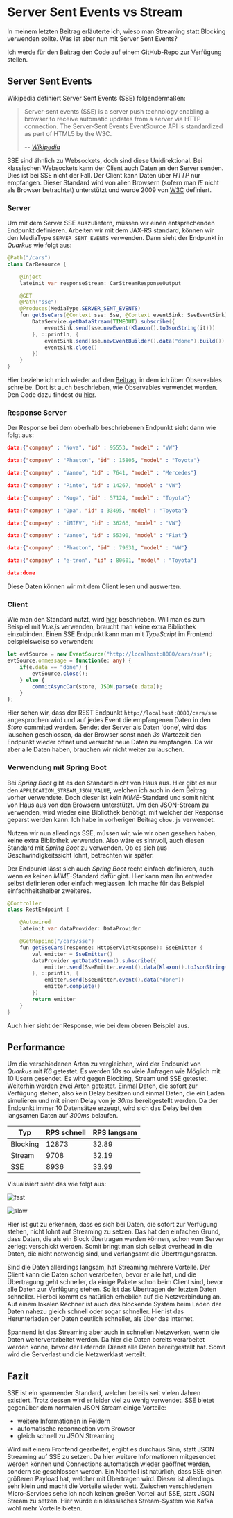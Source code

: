 # Server Sent Events vs Stream

In meinem letzten Beitrag erläuterte ich, wieso man Streaming statt Blocking verwenden sollte. Was ist aber nun mit Server Sent Events?

Ich werde für den Beitrag den Code auf einem GitHub-Repo zur Verfügung stellen.

## Server Sent Events

Wikipedia definiert Server Sent Events (SSE) folgendermaßen:

> Server-sent events (SSE) is a server push technology enabling a browser to receive automatic updates from a server via HTTP connection. The Server-Sent Events EventSource API is standardized as part of HTML5 by the W3C.
>
> -- <cite>[Wikipedia](https://en.wikipedia.org/wiki/Server-sent_events)</cite>

SSE sind ähnlich zu Websockets, doch sind diese Unidirektional. Bei klassischen Websockets kann der Client auch Daten an den Server senden. Dies ist bei SSE nicht der Fall. Der Client kann Daten über *HTTP* nur empfangen. Dieser Standard wird von allen Browsern (sofern man *IE* nicht als Browser betrachtet) unterstützt und wurde 2009 von [W3C](https://www.w3.org/TR/2009/WD-eventsource-20090421/) definiert.

### Server

Um mit dem Server SSE auszuliefern, müssen wir einen entsprechenden Endpunkt definieren. Arbeiten wir mit dem JAX-RS standard, können wir den MediaType `SERVER_SENT_EVENTS` verwenden. Dann sieht der Endpunkt in *Quarkus* wie folgt aus:

```java
@Path("/cars")
class CarResource {

    @Inject
    lateinit var responseStream: CarStreamResponseOutput

    @GET
    @Path("sse")
    @Produces(MediaType.SERVER_SENT_EVENTS)
    fun getSseCars(@Context sse: Sse, @Context eventSink: SseEventSink) {
        DataService.getDataStream(TIMEOUT).subscribe({
            eventSink.send(sse.newEvent(Klaxon().toJsonString(it)))
        }, ::println, {
            eventSink.send(sse.newEventBuilder().data("done").build())
            eventSink.close()
        })
    }
}
```

Hier beziehe ich mich wieder auf den [Beitrag](https://blogs.itemis.com/de/how-to-reactive-stream-mit-spring-boot-und-rxjava-in-kotlin), in dem ich über Observables schreibe. Dort ist auch beschrieben, wie Observables verwendet werden. Den Code dazu findest du [hier](https://github.com/auryn31/spring-async-rest-example).

### Response Server

Der Response bei dem oberhalb beschriebenen Endpunkt sieht dann wie folgt aus:

```json
data:{"company" : "Nova", "id" : 95553, "model" : "VW"}

data:{"company" : "Phaeton", "id" : 15805, "model" : "Toyota"}

data:{"company" : "Vaneo", "id" : 7641, "model" : "Mercedes"}

data:{"company" : "Pinto", "id" : 14267, "model" : "VW"}

data:{"company" : "Kuga", "id" : 57124, "model" : "Toyota"}

data:{"company" : "Opa", "id" : 33495, "model" : "Toyota"}

data:{"company" : "iMIEV", "id" : 36266, "model" : "VW"}

data:{"company" : "Vaneo", "id" : 55390, "model" : "Fiat"}

data:{"company" : "Phaeton", "id" : 79631, "model" : "VW"}

data:{"company" : "e-tron", "id" : 80601, "model" : "Toyota"}

data:done
```

Diese Daten können wir mit dem Client lesen und auswerten.

### Client

Wie man den Standard nutzt, wird [hier](https://developer.mozilla.org/en-US/docs/Web/API/Server-sent_events/Using_server-sent_events) beschrieben. Will man es zum Beispiel mit *Vue.js* verwenden, braucht man keine extra Bibliothek einzubinden. Einen SSE Endpunkt kann man mit *TypeScript* im Frontend beispielsweise so verwenden:

```TypeScript
let evtSource = new EventSource("http://localhost:8080/cars/sse");
evtSource.onmessage = function(e: any) {
    if(e.data == "done") {
        evtSource.close();
    } else {
        commitAsyncCar(store, JSON.parse(e.data));
    }
};
```

Hier sehen wir, dass der REST Endpunkt `http://localhost:8080/cars/sse` angesprochen wird und auf jedes Event die empfangenen Daten in den *Store* commited werden. Sendet der Server als Daten 'done', wird das lauschen geschlossen, da der Browser sonst nach *3s* Wartezeit den Endpunkt wieder öffnet und versucht neue Daten zu empfangen. Da wir aber alle Daten haben, brauchen wir nicht weiter zu lauschen.

### Verwendung mit Spring Boot

Bei *Spring Boot* gibt es den Standard nicht von Haus aus. Hier gibt es nur den `APPLICATION_STREAM_JSON_VALUE`, welchen ich auch in dem Beitrag vorher verwendete. Doch dieser ist kein *MIME*-Standard und somit nicht von Haus aus von den Browsern unterstützt. Um den JSON-Stream zu verwenden, wird wieder eine Bibliothek benötigt, mit welcher der Response geparst werden kann. Ich habe in vorherigen Beitrag `oboe.js` verwendet.

Nutzen wir nun allerdings SSE, müssen wir, wie wir oben gesehen haben, keine extra Bibliothek verwenden. Also wäre es sinnvoll, auch diesen Standard mit *Spring Boot* zu verwenden. Ob es sich aus Geschwindigkeitssicht lohnt, betrachten wir später.

Der Endpunkt lässt sich auch *Spring Boot* recht einfach definieren, auch wenn es keinen *MIME*-Standard dafür gibt. Hier kann man ihn entweder selbst definieren oder einfach weglassen. Ich mache für das Beispiel einfachheitshalber zweiteres.

```java
@Controller
class RestEndpoint {

    @Autowired
    lateinit var dataProvider: DataProvider

    @GetMapping("/cars/sse")
    fun getSseCars(response: HttpServletResponse): SseEmitter {
        val emitter = SseEmitter()
        dataProvider.getDataStream().subscribe({
            emitter.send(SseEmitter.event().data(Klaxon().toJsonString(it), MediaType.APPLICATION_JSON))
        }, ::println, {
            emitter.send(SseEmitter.event().data("done"))
            emitter.complete()
        })
        return emitter
    }
}
```

Auch hier sieht der Response, wie bei dem oberen Beispiel aus.

## Performance

Um die verschiedenen Arten zu vergleichen, wird der Endpunkt von *Quarkus* mit *K6* getestet. Es werden *10s* so viele Anfragen wie Möglich mit 10 Usern gesendet. Es wird gegen Blocking, Stream und SSE getestet. Weiterhin werden zwei Arten getestet. Einmal Daten, die sofort zur Verfügung stehen, also kein Delay besitzen und einmal Daten, die ein Laden simulieren und mit einem Delay von je *30ms* bereitgestellt werden. Da der Endpunkt immer 10 Datensätze erzeugt, wird sich das Delay bei den langsamen Daten auf *300ms* belaufen.

| Typ | RPS schnell | RPS langsam |
| --------- | ----------- | ------ |
| Blocking | 12873 | 32.89 |
| Stream | 9708 | 32.19 |
| SSE | 8936 | 33.99 |

Visualisiert sieht das wie folgt aus:

![fast](img/&#32;rps_sse_fast.jpeg)

![slow](img/&#32;rps_sse_slow.jpeg)

Hier ist gut zu erkennen, dass es sich bei Daten, die sofort zur Verfügung stehen, nicht lohnt auf Streaming zu setzen. Das hat den einfachen Grund, dass Daten, die als ein Block übertragen werden können, schon vom Server zerlegt verschickt werden. Somit bringt man sich selbst overhead in die Daten, die nicht notwendig sind, und verlangsamt die Übertragungsraten.

Sind die Daten allerdings langsam, hat Streaming mehrere Vorteile. Der Client kann die Daten schon verarbeiten, bevor er alle hat, und die Übertragung geht schneller, da einige Pakete schon beim Client sind, bevor alle Daten zur Verfügung stehen. So ist das Übertragen der letzten Daten schneller. Hierbei kommt es natürlich erheblich auf die Netzverbindung an. Auf einem lokalen Rechner ist auch das blockende System beim Laden der Daten nahezu gleich schnell oder sogar schneller. Hier ist das Herunterladen der Daten deutlich schneller, als über das Internet.

Spannend ist das Streaming aber auch in schnellen Netzwerken, wenn die Daten weiterverarbeitet werden. Da hier die Daten bereits verarbeitet werden könne, bevor der liefernde Dienst alle Daten bereitgestellt hat. Somit wird die Serverlast und die Netzwerklast verteilt.

## Fazit

SSE ist ein spannender Standard, welcher bereits seit vielen Jahren existiert. Trotz dessen wird er leider viel zu wenig verwendet.
SSE bietet gegenüber dem normalen JSON Stream einige Vorteile:

- weitere Informationen in Feldern
- automatische reconnection vom Browser
- gleich schnell zu JSON Streaming

Wird mit einem Frontend gearbeitet, ergibt es durchaus Sinn, statt JSON Streaming auf SSE zu setzen. Da hier weitere Informationen mitgesendet werden können und Connections automatisch wieder geöffnet werden, sondern sie geschlossen werden. Ein Nachteil ist natürlich, dass SSE einen größeren Payload hat, welcher mit Übertragen wird. Dieser ist allerdings sehr klein und macht die Vorteile wieder wett. Zwischen verschiedenen Micro-Services sehe ich noch keinen großen Vorteil auf SSE, statt JSON Stream zu setzen. Hier würde ein klassisches Stream-System wie Kafka wohl mehr Vorteile bieten.
